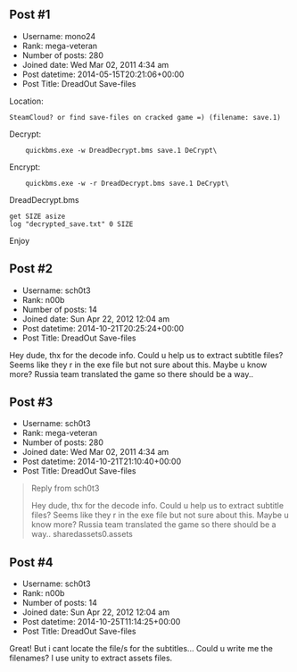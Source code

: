 ## Post #1
- Username: mono24
- Rank: mega-veteran
- Number of posts: 280
- Joined date: Wed Mar 02, 2011 4:34 am
- Post datetime: 2014-05-15T20:21:06+00:00
- Post Title: DreadOut Save-files

Location:

```
SteamCloud? or find save-files on cracked game =) (filename: save.1)
```

Decrypt:

```
    quickbms.exe -w DreadDecrypt.bms save.1 DeCrypt\
```

Encrypt:

```
    quickbms.exe -w -r DreadDecrypt.bms save.1 DeCrypt\
```

DreadDecrypt.bms

```
get SIZE asize
log "decrypted_save.txt" 0 SIZE
```


Enjoy
## Post #2
- Username: sch0t3
- Rank: n00b
- Number of posts: 14
- Joined date: Sun Apr 22, 2012 12:04 am
- Post datetime: 2014-10-21T20:25:24+00:00
- Post Title: DreadOut Save-files

Hey dude,
thx for the decode info. Could u help us to extract subtitle files?
Seems like they r in the exe file but not sure about this.
Maybe u know more? Russia team translated the game so there should be a way..
## Post #3
- Username: sch0t3
- Rank: mega-veteran
- Number of posts: 280
- Joined date: Wed Mar 02, 2011 4:34 am
- Post datetime: 2014-10-21T21:10:40+00:00
- Post Title: DreadOut Save-files

> Reply from sch0t3
>
> Hey dude,
thx for the decode info. Could u help us to extract subtitle files?
Seems like they r in the exe file but not sure about this.
Maybe u know more? Russia team translated the game so there should be a way..
sharedassets0.assets
## Post #4
- Username: sch0t3
- Rank: n00b
- Number of posts: 14
- Joined date: Sun Apr 22, 2012 12:04 am
- Post datetime: 2014-10-25T11:14:25+00:00
- Post Title: DreadOut Save-files

Great! But i cant locate the file/s for the subtitles...
Could u write me the filenames? I use unity to extract assets files.
